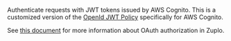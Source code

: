 Authenticate requests with JWT tokens issued by AWS Cognito. This is a customized version of the [OpenId JWT Policy](https://zuplo.com/docs/policies/open-id-jwt-auth-inbound) specifically for AWS Cognito.

See [this document](https://zuplo.com/docs/articles/oauth-authentication) for more information about OAuth authorization in Zuplo.

